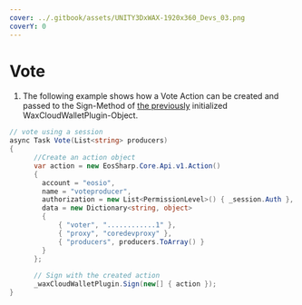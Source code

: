 ```yaml
---
cover: ../.gitbook/assets/UNITY3DxWAX-1920x360_Devs_03.png
coverY: 0
---
```


# Vote

1. The following example shows how a Vote Action can be created and passed to the Sign-Method of [the previously](https://liquiidio.gitbook.io/unity-plugin-suite/v/wcwunity/examples/example\_a) initialized WaxCloudWalletPlugin-Object.

```csharp
// vote using a session
async Task Vote(List<string> producers)
{
      //Create an action object
      var action = new EosSharp.Core.Api.v1.Action()
      {
        account = "eosio",
        name = "voteproducer",
        authorization = new List<PermissionLevel>() { _session.Auth },
        data = new Dictionary<string, object>
        {
            { "voter", "............1" },
            { "proxy", "coredevproxy" },
            { "producers", producers.ToArray() }
        }
      };
		
      // Sign with the created action
      _waxCloudWalletPlugin.Sign(new[] { action });
}
```
